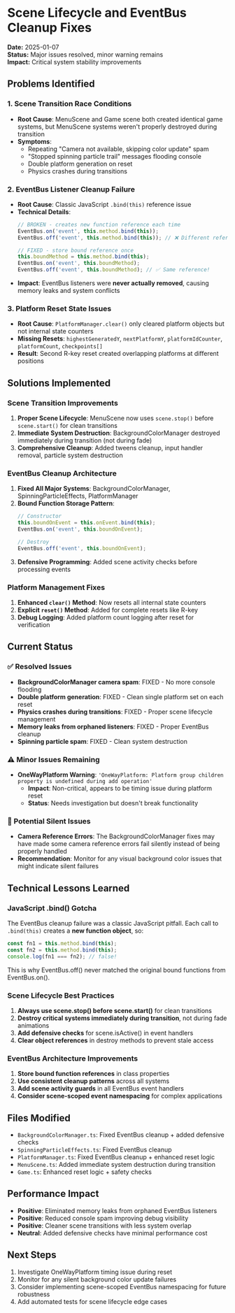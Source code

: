 # Scene Lifecycle and EventBus Cleanup Fixes

**Date:** 2025-01-07  
**Status:** Major issues resolved, minor warning remains  
**Impact:** Critical system stability improvements

## Problems Identified

### 1. Scene Transition Race Conditions
- **Root Cause**: MenuScene and Game scene both created identical game systems, but MenuScene systems weren't properly destroyed during transition
- **Symptoms**: 
  - Repeating "Camera not available, skipping color update" spam
  - "Stopped spinning particle trail" messages flooding console
  - Double platform generation on reset
  - Physics crashes during transitions

### 2. EventBus Listener Cleanup Failure
- **Root Cause**: Classic JavaScript `.bind(this)` reference issue
- **Technical Details**:
  ```typescript
  // BROKEN - creates new function reference each time
  EventBus.on('event', this.method.bind(this));
  EventBus.off('event', this.method.bind(this)); // ❌ Different reference!
  
  // FIXED - store bound reference once
  this.boundMethod = this.method.bind(this);
  EventBus.on('event', this.boundMethod);
  EventBus.off('event', this.boundMethod); // ✅ Same reference!
  ```
- **Impact**: EventBus listeners were **never actually removed**, causing memory leaks and system conflicts

### 3. Platform Reset State Issues
- **Root Cause**: `PlatformManager.clear()` only cleared platform objects but not internal state counters
- **Missing Resets**: `highestGeneratedY`, `nextPlatformY`, `platformIdCounter`, `platformCount`, `checkpoints[]`
- **Result**: Second R-key reset created overlapping platforms at different positions

## Solutions Implemented

### Scene Transition Improvements
1. **Proper Scene Lifecycle**: MenuScene now uses `scene.stop()` before `scene.start()` for clean transitions
2. **Immediate System Destruction**: BackgroundColorManager destroyed immediately during transition (not during fade)
3. **Comprehensive Cleanup**: Added tweens cleanup, input handler removal, particle system destruction

### EventBus Cleanup Architecture
1. **Fixed All Major Systems**: BackgroundColorManager, SpinningParticleEffects, PlatformManager
2. **Bound Function Storage Pattern**:
   ```typescript
   // Constructor
   this.boundOnEvent = this.onEvent.bind(this);
   EventBus.on('event', this.boundOnEvent);
   
   // Destroy
   EventBus.off('event', this.boundOnEvent);
   ```
3. **Defensive Programming**: Added scene activity checks before processing events

### Platform Management Fixes
1. **Enhanced `clear()` Method**: Now resets all internal state counters
2. **Explicit `reset()` Method**: Added for complete resets like R-key
3. **Debug Logging**: Added platform count logging after reset for verification

## Current Status

### ✅ Resolved Issues
- **BackgroundColorManager camera spam**: FIXED - No more console flooding
- **Double platform generation**: FIXED - Clean single platform set on each reset
- **Physics crashes during transitions**: FIXED - Proper scene lifecycle management
- **Memory leaks from orphaned listeners**: FIXED - Proper EventBus cleanup
- **Spinning particle spam**: FIXED - Clean system destruction

### ⚠️ Minor Issues Remaining
- **OneWayPlatform Warning**: `'OneWayPlatform: Platform group children property is undefined during add operation'`
  - **Impact**: Non-critical, appears to be timing issue during platform reset
  - **Status**: Needs investigation but doesn't break functionality

### 🤔 Potential Silent Issues
- **Camera Reference Errors**: The BackgroundColorManager fixes may have made some camera reference errors fail silently instead of being properly handled
- **Recommendation**: Monitor for any visual background color issues that might indicate silent failures

## Technical Lessons Learned

### JavaScript .bind() Gotcha
The EventBus cleanup failure was a classic JavaScript pitfall. Each call to `.bind(this)` creates a **new function object**, so:
```javascript
const fn1 = this.method.bind(this);
const fn2 = this.method.bind(this);
console.log(fn1 === fn2); // false!
```

This is why EventBus.off() never matched the original bound functions from EventBus.on().

### Scene Lifecycle Best Practices
1. **Always use scene.stop() before scene.start()** for clean transitions
2. **Destroy critical systems immediately during transition**, not during fade animations
3. **Add defensive checks** for scene.isActive() in event handlers
4. **Clear object references** in destroy methods to prevent stale access

### EventBus Architecture Improvements
1. **Store bound function references** in class properties
2. **Use consistent cleanup patterns** across all systems
3. **Add scene activity guards** in all EventBus event handlers
4. **Consider scene-scoped event namespacing** for complex applications

## Files Modified
- `BackgroundColorManager.ts`: Fixed EventBus cleanup + added defensive checks
- `SpinningParticleEffects.ts`: Fixed EventBus cleanup  
- `PlatformManager.ts`: Fixed EventBus cleanup + enhanced reset logic
- `MenuScene.ts`: Added immediate system destruction during transition
- `Game.ts`: Enhanced reset logic + safety checks

## Performance Impact
- **Positive**: Eliminated memory leaks from orphaned EventBus listeners
- **Positive**: Reduced console spam improving debug visibility
- **Positive**: Cleaner scene transitions with less system overlap
- **Neutral**: Added defensive checks have minimal performance cost

## Next Steps
1. Investigate OneWayPlatform timing issue during reset
2. Monitor for any silent background color update failures
3. Consider implementing scene-scoped EventBus namespacing for future robustness
4. Add automated tests for scene lifecycle edge cases